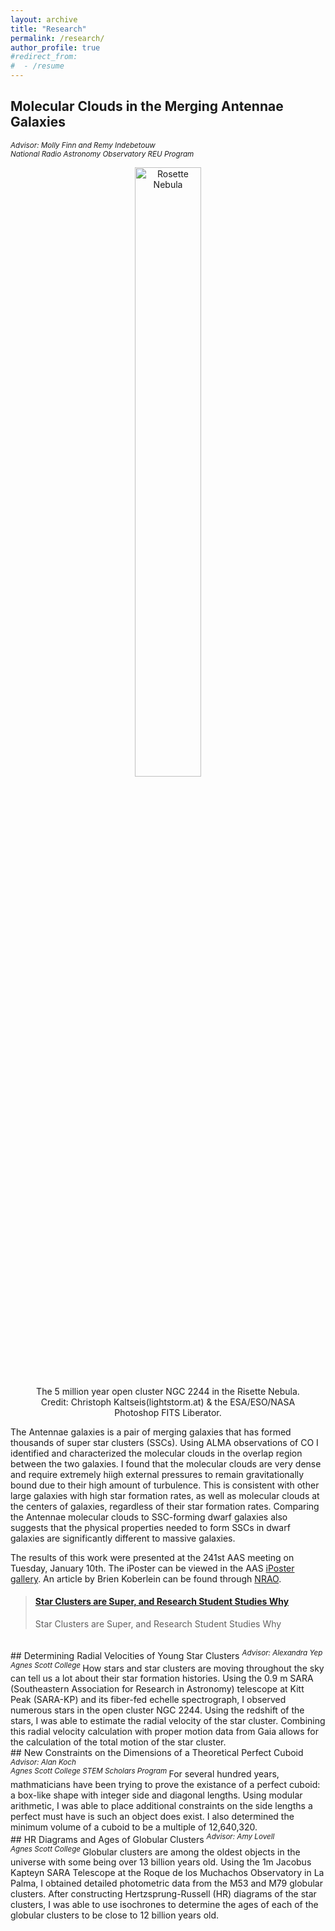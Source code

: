 ```yaml
---
layout: archive
title: "Research"
permalink: /research/
author_profile: true
#redirect_from:
#  - /resume
---
```


## Molecular Clouds in the Merging Antennae Galaxies  
<sup> <i>Advisor:  Molly Finn and Remy Indebetouw <br> National Radio Astronomy Observatory REU Program </i> </sup>   
<figure>
  <center><img src="https://esahubble.org/media/archives/fitsimages/original/christoph_kaltseis_13.jpg" alt="Rosette Nebula" style="width:50%">
  <figcaption>The 5 million year open cluster NGC 2244 in the Risette Nebula. Credit: Christoph Kaltseis(lightstorm.at) & the ESA/ESO/NASA Photoshop FITS Liberator.</figcaption></center>
</figure>

The Antennae galaxies is a pair of merging galaxies that has formed thousands of super star clusters (SSCs). Using ALMA observations of CO I identified and characterized the molecular clouds in the overlap region between the two galaxies. I found that the molecular clouds are very dense and require extremely hiigh external pressures to remain gravitationally bound due to their high amount of turbulence. This is consistent with other large galaxies with high star formation rates, as well as molecular clouds at the centers of galaxies, regardless of their star formation rates. Comparing the Antennae molecular clouds to SSC-forming dwarf galaxies also suggests that the physical properties needed to form SSCs in dwarf galaxies are significantly different to massive galaxies.   

The results of this work were presented at the 241st AAS meeting on Tuesday, January 10th. The iPoster can be viewed in the AAS [iPoster gallery](http://aas241-aas.ipostersessions.com/Default.aspx?s=38-DC-32-1C-F6-51-68-1C-6D-76-36-E6-2A-79-C1-CC). An article by Brien Koberlein can be found through [NRAO](https://public.nrao.edu/blogs/star-clusters-are-super-and-research-student-studies-why/).

<blockquote class="embedly-card" data-card-align="left"><h4><a href="[https://public.nrao.edu/blogs/star-clusters-are-super-and-research-student-studies-why]">Star Clusters are Super, and Research Student Studies Why</a></h4><p>Star Clusters are Super, and Research Student Studies Why</p></blockquote>
<script async src="//cdn.embedly.com/widgets/platform.js" charset="UTF-8"></script>
<br> 
## Determining Radial Velocities of Young Star Clusters   
<sup> <i>Advisor:  Alexandra Yep <br> Agnes Scott College </i> </sup>   
How stars and star clusters are moving throughout the sky can tell us a lot about their star formation histories. Using the 0.9 m SARA (Southeastern Association for
Research in Astronomy) telescope at Kitt Peak (SARA-KP) and its fiber-fed echelle spectrograph, I observed numerous stars in the open cluster NGC 2244. Using the redshift of the stars, I was able to estimate the radial velocity of the star cluster. Combining this radial velocity calculation with proper motion data from Gaia allows for the calculation of the total motion of the star cluster.     
<br>
## New Constraints on the Dimensions of a Theoretical Perfect Cuboid   
<sup> <i>Advisor:  Alan Koch <br> Agnes Scott College STEM Scholars Program</i> </sup>   
For several hundred years, mathmaticians have been trying to prove the existance of a perfect cuboid: a box-like shape with integer side and diagonal lengths. Using modular arithmetic, I was able to place additional constraints on the side lengths a perfect must have is such an object does exist. I also determined the minimum volume of a cuboid to be a multiple of 12,640,320.  
<br>
## HR Diagrams and Ages of Globular Clusters  
<sup> <i>Advisor:  Amy Lovell <br> Agnes Scott College</i> </sup>   
Globular clusters are among the oldest objects in the universe with some being over 13 billion years old. Using the 1m Jacobus Kapteyn SARA Telescope at the Roque de los Muchachos Observatory in La Palma, I obtained detailed photometric data from the M53 and M79 globular clusters. After constructing Hertzsprung-Russell (HR) diagrams of the star clusters, I was able to use isochrones to determine the ages of each of the globular clusters to be close to 12 billion years old.    

